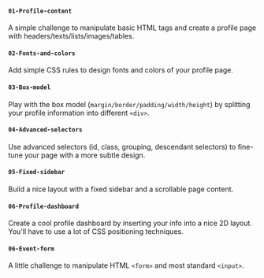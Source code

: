 #### `01-Profile-content`
A simple challenge to manipulate basic HTML tags and create a profile page with headers/texts/lists/images/tables.

#### `02-Fonts-and-colors`
Add simple CSS rules to design fonts and colors of your profile page.

#### `03-Box-model`
Play with the box model (`margin/border/padding/width/height`) by splitting your profile information into different `<div>`.

#### `04-Advanced-selectors`
Use advanced selectors (id, class, grouping, descendant selectors) to fine-tune your page with a more subtle design.

#### `05-Fixed-sidebar`
Build a nice layout with a fixed sidebar and a scrollable page content.

#### `06-Profile-dashboard`
Create a cool profile dashboard by inserting your info into a nice 2D layout. You'll
have to use a lot of CSS positioning techniques.

#### `06-Event-form`
A little challenge to manipulate HTML `<form>` and most standard `<input>`.